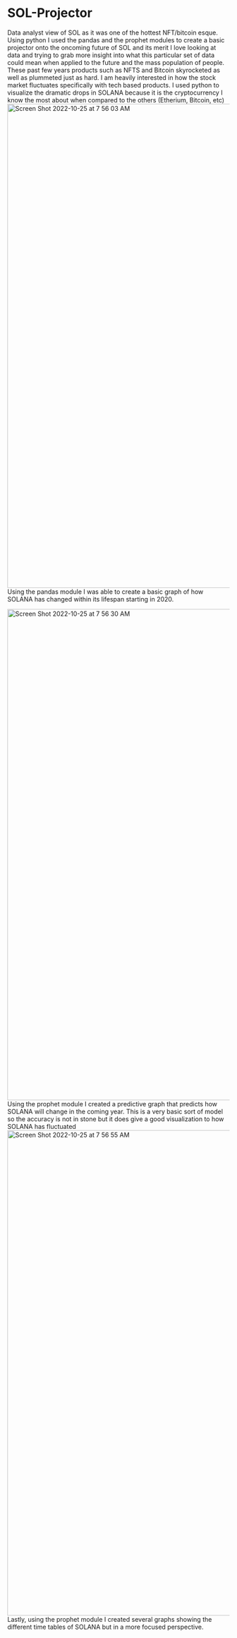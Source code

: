 # SOL-Projector
Data analyst view of SOL as it was one of the hottest NFT/bitcoin esque. Using python I used the pandas and the prophet modules to create a basic projector onto the oncoming future of SOL and its merit
I love looking at data and trying to grab more insight into what this particular set of data could mean when applied to the future and the mass population of people.
These past few years products such as NFTS and Bitcoin skyrocketed as well as plummeted just as hard. I am heavily interested in how the stock market fluctuates specifically with tech based products.
I used python to visualize the dramatic drops in SOLANA because it is the cryptocurrency I know the most about when compared to the others (Etherium, Bitcoin, etc)
<img width="1097" alt="Screen Shot 2022-10-25 at 7 56 03 AM" src="https://user-images.githubusercontent.com/107436055/197767242-212fe481-1af6-4d59-9079-205e2046aed2.png">
Using the pandas module I was able to create a basic graph of how SOLANA has changed within its lifespan starting in 2020.

<img width="1113" alt="Screen Shot 2022-10-25 at 7 56 30 AM" src="https://user-images.githubusercontent.com/107436055/197767432-c5a72bf1-0e77-41b4-8da2-b434bc92a224.png">
Using the prophet module I created a predictive graph that predicts how SOLANA will change in the coming year. This is a very basic sort of model so the accuracy is not in stone but it does give a good visualization to how SOLANA has fluctuated

<img width="1100" alt="Screen Shot 2022-10-25 at 7 56 55 AM" src="https://user-images.githubusercontent.com/107436055/197767690-04ecaac6-c5a1-43c7-a574-8be3211aec15.png">
Lastly, using the prophet module I created several graphs showing the different time tables of SOLANA but in a more focused perspective.
